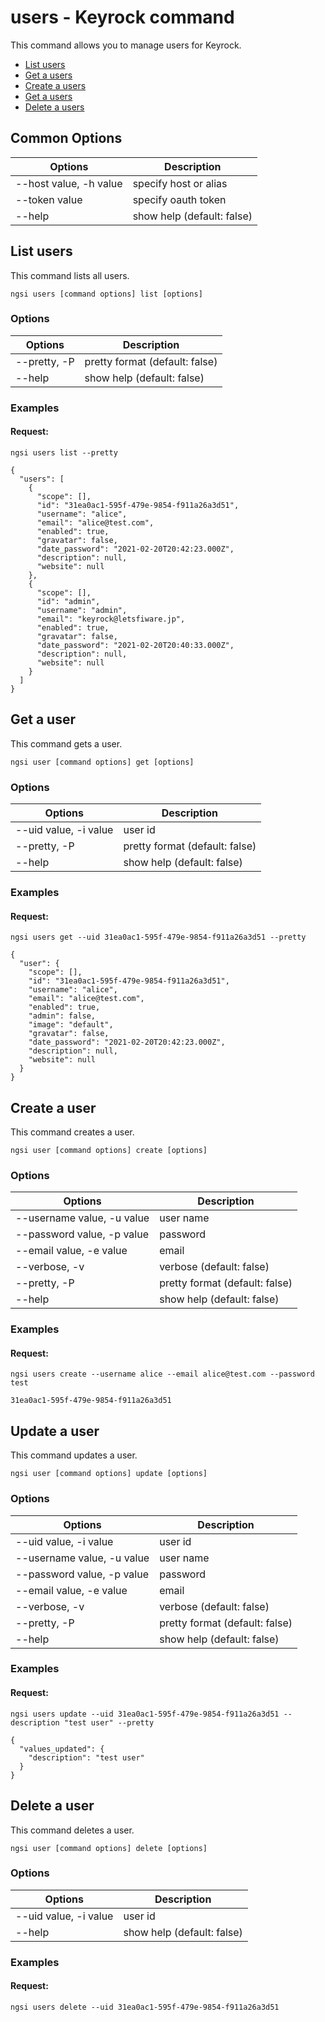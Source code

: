 # users - Keyrock command

This command allows you to manage users for Keyrock.

-   [List users](#list-users)
-   [Get a users](#get-a-user)
-   [Create a users](#create-a-user)
-   [Get a users](#update-an-get-user)
-   [Delete a users](#delete-a-user)

## Common Options

| Options                   | Description                |
| ------------------------- | -------------------------- |
| --host value, -h value    | specify host or alias      |
| --token value             | specify oauth token        |
| --help                    | show help (default: false) |

<a name="list-user"></a>

## List users

This command lists all users.

```console
ngsi users [command options] list [options]
```

### Options

| Options      | Description                    |
| ------------ | ------------------------------ |
| --pretty, -P | pretty format (default: false) |
| --help       | show help (default: false)     |

### Examples

#### Request:

```console
ngsi users list --pretty
```

```console
{
  "users": [
    {
      "scope": [],
      "id": "31ea0ac1-595f-479e-9854-f911a26a3d51",
      "username": "alice",
      "email": "alice@test.com",
      "enabled": true,
      "gravatar": false,
      "date_password": "2021-02-20T20:42:23.000Z",
      "description": null,
      "website": null
    },
    {
      "scope": [],
      "id": "admin",
      "username": "admin",
      "email": "keyrock@letsfiware.jp",
      "enabled": true,
      "gravatar": false,
      "date_password": "2021-02-20T20:40:33.000Z",
      "description": null,
      "website": null
    }
  ]
}
```

<a name="get-a-user"></a>

## Get a user

This command gets a user.

```console
ngsi user [command options] get [options]
```

### Options

| Options               | Description                    |
| --------------------- | ------------------------------ |
| --uid value, -i value | user id                        |
| --pretty, -P          | pretty format (default: false) |
| --help                | show help (default: false)     |

### Examples

#### Request:

```console
ngsi users get --uid 31ea0ac1-595f-479e-9854-f911a26a3d51 --pretty
```

```console
{
  "user": {
    "scope": [],
    "id": "31ea0ac1-595f-479e-9854-f911a26a3d51",
    "username": "alice",
    "email": "alice@test.com",
    "enabled": true,
    "admin": false,
    "image": "default",
    "gravatar": false,
    "date_password": "2021-02-20T20:42:23.000Z",
    "description": null,
    "website": null
  }
}
```

<a name="create-a-user"></a>

## Create a user

This command creates a user.

```console
ngsi user [command options] create [options]
```

### Options

| Options                    | Description                    |
| -------------------------- | ------------------------------ |
| --username value, -u value | user name                      |
| --password value, -p value | password                       |
| --email value, -e value    | email                          |
| --verbose, -v              | verbose (default: false)       |
| --pretty, -P               | pretty format (default: false) |
| --help                     | show help (default: false)     |

### Examples

#### Request:

```console
ngsi users create --username alice --email alice@test.com --password test
```

```console
31ea0ac1-595f-479e-9854-f911a26a3d51
```

<a name="update-a-user"></a>

## Update a user

This command updates a user.

```console
ngsi user [command options] update [options]
```

### Options

| Options                    | Description                    |
| -------------------------- | ------------------------------ |
| --uid value, -i value      | user id                        |
| --username value, -u value | user name                      |
| --password value, -p value | password                       |
| --email value, -e value    | email                          |
| --verbose, -v              | verbose (default: false)       |
| --pretty, -P               | pretty format (default: false) |
| --help                     | show help (default: false)     |

### Examples

#### Request:

```console
ngsi users update --uid 31ea0ac1-595f-479e-9854-f911a26a3d51 --description "test user" --pretty
```

```console
{
  "values_updated": {
    "description": "test user"
  }
}
```

<a name="delete-a-user"></a>

## Delete a user

This command deletes a user.

```console
ngsi user [command options] delete [options]
```

### Options

| Options               | Description                |
| --------------------- | -------------------------- |
| --uid value, -i value | user id                    |
| --help                | show help (default: false) |

### Examples

#### Request:

```console
ngsi users delete --uid 31ea0ac1-595f-479e-9854-f911a26a3d51
```
